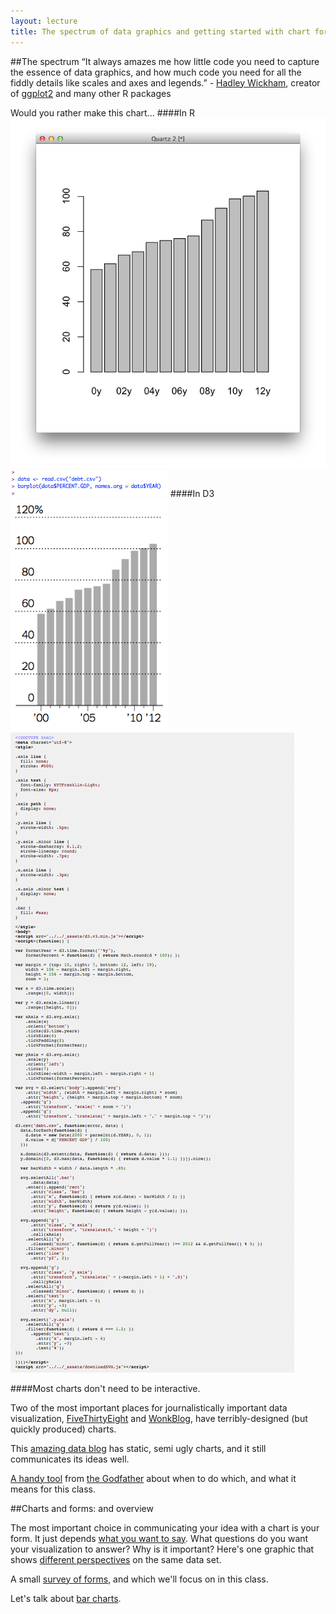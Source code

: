 ```yaml
---
layout: lecture
title: The spectrum of data graphics and getting started with chart forms
---
```


##The spectrum
<span class="quote">“It always amazes me how little code you need to capture the essence of data graphics, and how much code you need for all the fiddly details like scales and axes and legends.”</span> - <a href="http://had.co.nz/">Hadley Wickham</a>, creator of <a href="http://ggplot2.org/">ggplot2</a> and many other R packages

Would you rather make this chart...
####In R
<img src="r-chart.png">
<img src="r-code.png" style="width:50% !important;">
####In D3
<img src="d3-generated.png" style="width:50% !important;">
<img src="d3-barchart-code.png">

####Most charts don't need to be interactive.</h4>

Two of the most important places for journalistically important data visualization, <a href="http://fivethirtyeight.blogs.nytimes.com/">FiveThirtyEight</a> and <a href="http://www.washingtonpost.com/blogs/wonkblog/">WonkBlog</a>, have terribly-designed (but quickly produced) charts.

This <a href="http://blog.okcupid.com/">amazing data blog</a> has static, semi ugly charts, and it still communicates its ideas well.

<a href="http://dl.dropboxusercontent.com/u/6503975/slider/slider2.html">A handy tool</a> from <a href="http://www.twitter.com/amandacox">the Godfather</a> about when to do which, and what it means for this class.

##Charts and forms: and overview

The most important choice in communicating your idea with a chart is your form. It just depends <a href="http://lulupinney.co.uk/2012/08/what-are-you-trying-to-say/">what you want to say</a>. What questions do you want your visualization to answer? Why is it important? Here's one graphic that shows <a href="http://www.nytimes.com/interactive/2012/10/05/business/economy/one-report-diverging-perspectives.html">different perspectives</a> on the same data set.

A small <a href="choosing-a-good-chart-09.pdf">survey of forms</a>, and which we'll focus on in this class.

Let's talk about <a href="../../chart-forms/bar-charts.html">bar charts</a>.
